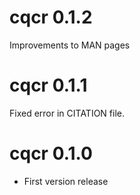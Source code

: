 
# cqcr 0.1.2

Improvements to MAN pages

# cqcr 0.1.1

Fixed error in CITATION file.

# cqcr 0.1.0

* First version release

